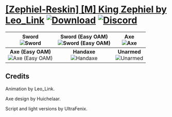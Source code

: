 # [\[Zephiel-Reskin\] \[M\] King Zephiel by Leo_Link](https://github.com/Klokinator/FE-Repo/tree/main/Battle%20Animations/Infantry%20-%20Knights,%20Generals,%20Armors/%5BZephiel-Reskin%5D%20%5BM%5D%20King%20Zephiel%20by%20Leo_Link) [![Download](https://img.shields.io/badge/Download--red?style=social&logo=github)](https://minhaskamal.github.io/DownGit/#/home?url=https://github.com/Klokinator/FE-Repo/tree/main/Battle%20Animations/Infantry%20-%20Knights,%20Generals,%20Armors/%5BZephiel-Reskin%5D%20%5BM%5D%20King%20Zephiel%20by%20Leo_Link) [![Discord](https://img.shields.io/badge/Discord--blue?style=social&logo=discord)](https://discord.gg/C7VNGnyTPA)

| <b>Sword</b><br/><img alt="Sword" src="https://raw.githubusercontent.com/Klokinator/FE-Repo/main/Battle%20Animations/Infantry%20-%20Knights,%20Generals,%20Armors/%5BZephiel-Reskin%5D%20%5BM%5D%20King%20Zephiel%20by%20Leo_Link/1.%20Sword/Sword.gif"/> | <b>Sword (Easy OAM)</b><br/><img alt="Sword (Easy OAM)" src="https://raw.githubusercontent.com/Klokinator/FE-Repo/main/Battle%20Animations/Infantry%20-%20Knights,%20Generals,%20Armors/%5BZephiel-Reskin%5D%20%5BM%5D%20King%20Zephiel%20by%20Leo_Link/1.%20Sword%20(Easy%20OAM)/Sword.gif"/> | <b>Axe</b><br/><img alt="Axe" src="https://raw.githubusercontent.com/Klokinator/FE-Repo/main/Battle%20Animations/Infantry%20-%20Knights,%20Generals,%20Armors/%5BZephiel-Reskin%5D%20%5BM%5D%20King%20Zephiel%20by%20Leo_Link/3.%20Axe/Axe.gif"/> |
| :---: | :---: | :---: |
| <b>Axe (Easy OAM)</b><br/><img alt="Axe (Easy OAM)" src="https://raw.githubusercontent.com/Klokinator/FE-Repo/main/Battle%20Animations/Infantry%20-%20Knights,%20Generals,%20Armors/%5BZephiel-Reskin%5D%20%5BM%5D%20King%20Zephiel%20by%20Leo_Link/3.%20Axe%20(Easy%20OAM)/Axe.gif"/> | <b>Handaxe</b><br/><img alt="Handaxe" src="https://raw.githubusercontent.com/Klokinator/FE-Repo/main/Battle%20Animations/Infantry%20-%20Knights,%20Generals,%20Armors/%5BZephiel-Reskin%5D%20%5BM%5D%20King%20Zephiel%20by%20Leo_Link/4.%20Handaxe/Handaxe.gif"/> | <b>Unarmed</b><br/><img alt="Unarmed" src="https://raw.githubusercontent.com/Klokinator/FE-Repo/main/Battle%20Animations/Infantry%20-%20Knights,%20Generals,%20Armors/%5BZephiel-Reskin%5D%20%5BM%5D%20King%20Zephiel%20by%20Leo_Link/8.%20Unarmed/Unarmed.gif"/> |

## Credits

Animation by Leo_Link.

Axe design by Huichelaar.

Script and light versions by UltraFenix.

